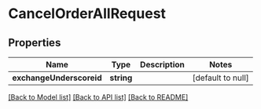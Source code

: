# CancelOrderAllRequest

## Properties
Name | Type | Description | Notes
------------ | ------------- | ------------- | -------------
**exchangeUnderscoreid** | **string** |  | [default to null]

[[Back to Model list]](../README.md#documentation-for-models) [[Back to API list]](../README.md#documentation-for-api-endpoints) [[Back to README]](../README.md)



